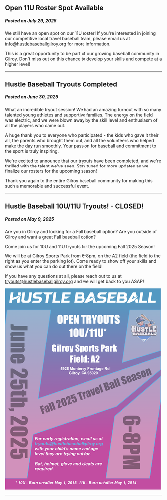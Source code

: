 
## Open 11U Roster Spot Available

##### *Posted on July 29, 2025*

We still have an open spot on our 11U roster! If you're interested in joining our competitive local travel baseball team, please email us at info@hustlebaseballgilroy.org for more information.

This is a great opportunity to be part of our growing baseball community in Gilroy. Don't miss out on this chance to develop your skills and compete at a higher level!

------

## Hustle Baseball Tryouts Completed

##### *Posted on June 30, 2025*

What an incredible tryout session! We had an amazing turnout with so many talented young athletes and supportive families. The energy on the field was electric, and we were blown away by the skill level and enthusiasm of all the players who came out.

A huge thank you to everyone who participated - the kids who gave it their all, the parents who brought them out, and all the volunteers who helped make the day run smoothly. Your passion for baseball and commitment to the sport is truly inspiring.

We're excited to announce that our tryouts have been completed, and we're thrilled with the talent we've seen. Stay tuned for more updates as we finalize our rosters for the upcoming season!

Thank you again to the entire Gilroy baseball community for making this such a memorable and successful event.

------

## Hustle Baseball 10U/11U Tryouts! - CLOSED!

##### *Posted on May 9, 2025*

Are you in Gilroy and looking for a Fall baseball option? Are you outside of Gilroy and want a great Fall baseball option?

Come join us for 10U and 11U tryouts for the upcoming Fall 2025 Season!

We will be at Gilroy Sports Park from 6-8pm, on the A2 field (the field to the right as you enter the parking lot). Come ready to show off your skills and show us what you can do out there on the field!

If you have any questions at all, please reach out to us at tryouts@hustlebaseballgilroy.org and we will get back to you ASAP!

<img src="/images/fall-2025-tryouts.png" alt="Fall 2025 Tryouts" width="500" class="announcement-image">



------
